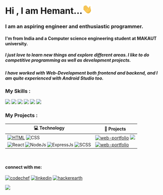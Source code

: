 # Hi , I am Hemant...<img src="https://raw.githubusercontent.com/ABSphreak/ABSphreak/master/gifs/Hi.gif" width="32px">

### I am an aspiring engineer and enthusiastic programmer. 
#### I'm from India and a Computer science engineering student at MAKAUT university.

##### I just love to learn new things and explore different areas. I like to do competitive programming as well as development projects. 
##### I have worked with Web-Development both frontend and backend, and I am quite experienced with Android Studio too.

### My Skills :
<img src="https://img.shields.io/badge/C%2B%2B-00599C?style=for-the-badge&logo=c%2B%2B&logoColor=white" /> 
<img src="https://img.shields.io/badge/Python-14354C?style=for-the-badge&logo=python&logoColor=white" />
<img src="https://img.shields.io/badge/HTML5-E34F26?style=for-the-badge&logo=html5&logoColor=white" />
<img src="https://img.shields.io/badge/CSS3-1572B6?style=for-the-badge&logo=css3&logoColor=white" />
<img src="https://img.shields.io/badge/JavaScript-F7DF1E?style=for-the-badge&logo=javascript&logoColor=black" />
<img src="https://img.shields.io/badge/Django-092E20?style=for-the-badge&logo=django&logoColor=white" />

<br>

### My Projects :

| 💻 **Technology**   | 🚀 **Projects**   |
| ------------------------------------------------------------------------------------------------------------------------------------------------------------------------------------------------------------------------------------------------------------------------- | ------------------------------------------------------------------------------------------------------------------------------------------------------------------------------------------------------------------ |
| [![HTML](https://img.shields.io/static/v1?label=&message=HTML&color=ff751a&logo=HTML5&logoColor=FFFFFF)](https://developer.mozilla.org/en-US/docs/Web/Guide/HTML/HTML5) ![CSS](https://img.shields.io/static/v1?label=&message=CSS&color=blue&logo=CSS3&logoColor=FFFFFF) | [![web-portfolio](https://img.shields.io/static/v1?label=&message=Github-Profiles&color=000605&logo=github&logoColor=white&labelColor=000605)](https://github.com/Hemant1101/web_Devs/tree/main/Github%20profiles)  [<img src="https://img.icons8.com/fluent/18/000000/link.png"/>](https://jolly-fermi-062ac9.netlify.app) |
| ![React](https://img.shields.io/static/v1?label=&message=React&color=61dbfb&logo=react&logoColor=000000) ![NodeJs](https://img.shields.io/static/v1?label=&message=NodeJs&color=6cc24a&logo=nodejs&logoColor=FFFFFF) ![ExpressJs](https://img.shields.io/static/v1?label=&message=ExpressJs&color=6cc24a&logo=nodejs&logoColor=FFFFFF) ![SCSS](https://img.shields.io/static/v1?label=&message=SCSS&color=cd6799&logo=CSS3&logoColor=FFFFFF) | [![web-portfolio](https://img.shields.io/static/v1?label=&message=Hotel-Management-System&color=000605&logo=react&logoColor=white&labelColor=000605)](https://github.com/Hemant1101/hotel-management-system)|

<br>

#### connect with me:

[<img src='https://cdn.jsdelivr.net/npm/simple-icons@3.0.1/icons/codechef.svg' alt='codechef' height='50'>](https://www.codechef.com/users/hemant1101) 
[<img src='https://cdn.jsdelivr.net/npm/simple-icons@3.0.1/icons/linkedin.svg' alt='linkedin' height='50'>](https://www.linkedin.com/in/hemant-kumar-mandal-417a491b0/)
[<img src='https://cdn.jsdelivr.net/npm/simple-icons@3.0.1/icons/hackerearth.svg' alt='hackerearth' height='50'>](https://www.hackerearth.com/@hemantkumar31)


<img src="https://github-readme-stats.vercel.app/api/top-langs/?username=golu701&layout=compact&hide_border=true&theme=radical" />
